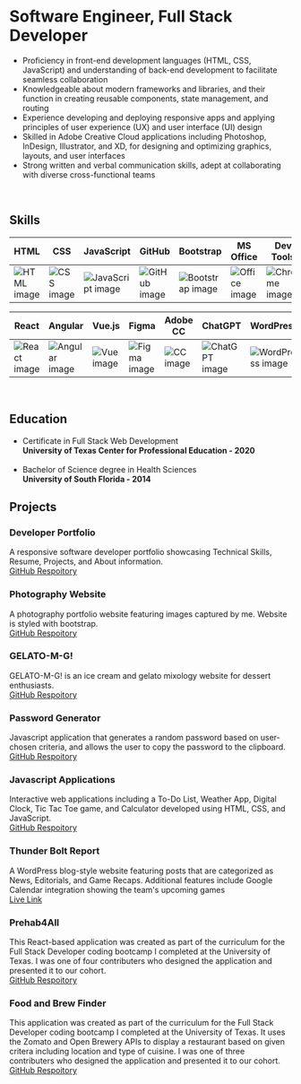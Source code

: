 # Software Engineer, Full Stack Developer

<ul>
  <li> Proficiency in front-end development languages (HTML, CSS, JavaScript) and understanding of back-end development to facilitate seamless collaboration</li>
  <li> Knowledgeable about modern frameworks and libraries, and their function in creating reusable components, state management, and routing </li>
  <li> Experience developing and deploying responsive apps and applying principles of user experience (UX) and user interface (UI) design </li>
  <li> Skilled in Adobe Creative Cloud applications including Photoshop, InDesign, Illustrator, and XD, for designing and optimizing graphics, layouts, and user interfaces</li>
  <li> Strong written and verbal communication skills, adept at collaborating with diverse cross-functional teams </li>
</ul> 
<br>

## Skills
| HTML | CSS | JavaScript | GitHub | Bootstrap | MS Office | Dev Tools |
| --- | --- | --- | --- | --- | --- | --- |
| ![HTML image](https://img.icons8.com/nolan/64/html-filetype.png) | ![CSS image](https://img.icons8.com/nolan/64/css-filetype.png) | ![JavaScript image](https://img.icons8.com/?size=64&id=laVIsJnTtYoj&format=png) | ![GitHub image](https://img.icons8.com/?size=64&id=52539&format=png)| ![Bootstrap image](https://img.icons8.com/?size=64&id=ZMc42tPbG32H&format=png)  | ![Office image](https://img.icons8.com/?size=64&id=wUAGUBXx2syB&format=png) | ![Chrome image](https://img.icons8.com/?size=64&id=43601&format=png) |

| React | Angular | Vue.js | Figma | Adobe CC | ChatGPT | WordPress |
| --- | --- | --- | --- | --- | --- | --- |
| ![React image](https://cdn-icons-png.flaticon.com/64/3459/3459528.png) | ![Angular image](https://img.icons8.com/color/64/angularjs.png) | ![Vue image](https://img.icons8.com/color//vue-js.png) | ![Figma image](https://img.icons8.com/?size=64&id=zfHRZ6i1Wg0U&format=png) | ![CC image](https://cdn.icon-icons.com/icons2/3053/PNG/64/adobe_cc_macos_bigsur_icon_190457.png) | ![ChatGPT image](https://img.icons8.com/?size=64&id=TUk7vxvtu6hX&format=png) | ![WordPress image](https://img.icons8.com/?size=64&id=13664&format=png) |
<br>

## Education
* Certificate in Full Stack Web Development <br>
**University of Texas Center for Professional Education - 2020**
  <br><br>
* Bachelor of Science degree in Health Sciences <br>
**University of South Florida - 2014**

## Projects

### Developer Portfolio
A responsive software developer portfolio showcasing Technical Skills, Resume, Projects, and About information. <br>
[GitHub Respoitory](https://github.com/stevenrsewell/DeveloperPortfolio)

### Photography Website
A photography portfolio website featuring images captured by me. Website is styled with bootstrap. <br>
[GitHub Respoitory](https://github.com/stevenrsewell/Photography)

### GELATO-M-G!
GELATO-M-G! is an ice cream and gelato mixology website for dessert enthusiasts. <br>
[GitHub Respoitory](https://github.com/stevenrsewell/GELATO-M-G)

### Password Generator
Javascript application that generates a random password based on user-chosen criteria, and allows the user to copy the password to the clipboard. <br>
[GitHub Respoitory](https://github.com/stevenrsewell/Password-Generator)

### Javascript Applications
Interactive web applications including a To-Do List, Weather App, Digital Clock, Tic Tac Toe game, and Calculator developed using HTML, CSS, and JavaScript. <br>
[GitHub Respoitory](https://www.github.com/stevenrsewell/Javascript-Applications)

### Thunder Bolt Report
A WordPress blog-style website featuring posts that are categorized as News, Editorials, and Game Recaps. Additional features include Google Calendar integration showing the team's upcoming games <br>
[Live Link](https://lightningstrikesgames.sport.blog/)

### Prehab4All
This React-based application was created as part of the curriculum for the Full Stack Developer coding bootcamp I completed at the University of Texas. I was one of four contributers who designed the application and presented it to our cohort. <br>
[GitHub Respoitory](https://github.com/stevenrsewell/Prehab4All)

### Food and Brew Finder
This application was created as part of the curriculum for the Full Stack Developer coding bootcamp I completed at the University of Texas. It uses the Zomato and Open Brewery APIs to display a restaurant based on given critera including location and type of cuisine. I was one of three contributers who designed the application and presented it to our cohort. <br>
[GitHub Respoitory](https://github.com/danfenichel/Project1)

